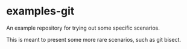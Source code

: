 # examples-git

An example repository for trying out some specific scenarios.

This is meant to present some more rare scenarios, such as git bisect.
